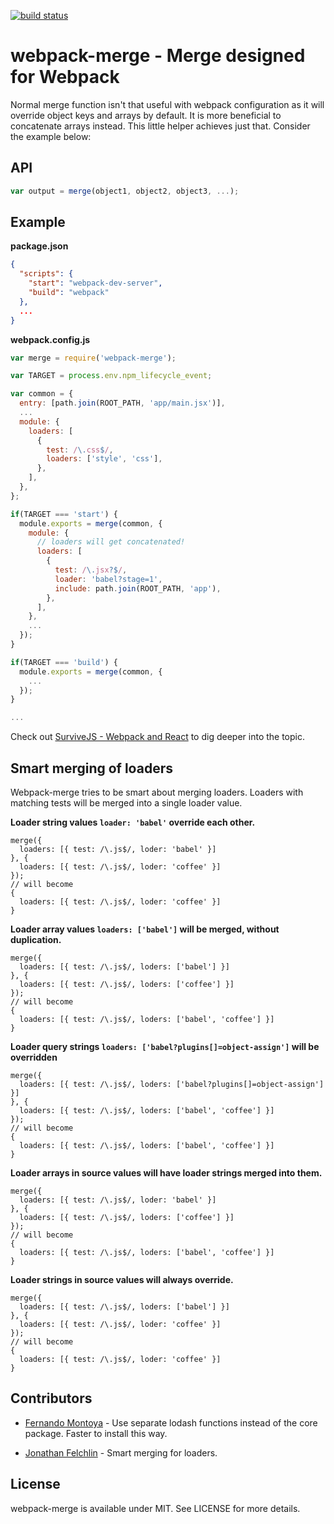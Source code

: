 [![build status](https://secure.travis-ci.org/survivejs/webpack-merge.png)](http://travis-ci.org/survivejs/webpack-merge)
# webpack-merge - Merge designed for Webpack

Normal merge function isn't that useful with webpack configuration as it will override object keys and arrays by default. It is more beneficial to concatenate arrays instead. This little helper achieves just that. Consider the example below:

## API

```javascript
var output = merge(object1, object2, object3, ...);
```

## Example

**package.json**

```json
{
  "scripts": {
    "start": "webpack-dev-server",
    "build": "webpack"
  },
  ...
}
```

**webpack.config.js**

```javascript
var merge = require('webpack-merge');

var TARGET = process.env.npm_lifecycle_event;

var common = {
  entry: [path.join(ROOT_PATH, 'app/main.jsx')],
  ...
  module: {
    loaders: [
      {
        test: /\.css$/,
        loaders: ['style', 'css'],
      },
    ],
  },
};

if(TARGET === 'start') {
  module.exports = merge(common, {
    module: {
      // loaders will get concatenated!
      loaders: [
        {
          test: /\.jsx?$/,
          loader: 'babel?stage=1',
          include: path.join(ROOT_PATH, 'app'),
        },
      ],
    },
    ...
  });
}

if(TARGET === 'build') {
  module.exports = merge(common, {
    ...
  });
}

...
```

Check out [SurviveJS - Webpack and React](http://survivejs.com/) to dig deeper into the topic.

## Smart merging of loaders

Webpack-merge tries to be smart about merging loaders. Loaders with matching tests will be merged into a single loader value.

**Loader string values `loader: 'babel'` override each other.**

```
merge({
  loaders: [{ test: /\.js$/, loder: 'babel' }]
}, {
  loaders: [{ test: /\.js$/, loder: 'coffee' }]
});
// will become
{
  loaders: [{ test: /\.js$/, loder: 'coffee' }]
}
```

**Loader array values `loaders: ['babel']` will be merged, without duplication.**

```
merge({
  loaders: [{ test: /\.js$/, loders: ['babel'] }]
}, {
  loaders: [{ test: /\.js$/, loders: ['coffee'] }]
});
// will become
{
  loaders: [{ test: /\.js$/, loders: ['babel', 'coffee'] }]
}
```

**Loader query strings `loaders: ['babel?plugins[]=object-assign']` will be overridden**

```
merge({
  loaders: [{ test: /\.js$/, loders: ['babel?plugins[]=object-assign'] }]
}, {
  loaders: [{ test: /\.js$/, loders: ['babel', 'coffee'] }]
});
// will become
{
  loaders: [{ test: /\.js$/, loders: ['babel', 'coffee'] }]
}
```

**Loader arrays in source values will have loader strings merged into them.**

```
merge({
  loaders: [{ test: /\.js$/, loder: 'babel' }]
}, {
  loaders: [{ test: /\.js$/, loders: ['coffee'] }]
});
// will become
{
  loaders: [{ test: /\.js$/, loders: ['babel', 'coffee'] }]
}
```

**Loader strings in source values will always override.**

```
merge({
  loaders: [{ test: /\.js$/, loders: ['babel'] }]
}, {
  loaders: [{ test: /\.js$/, loder: 'coffee' }]
});
// will become
{
  loaders: [{ test: /\.js$/, loder: 'coffee' }]
}
```

## Contributors

* [Fernando Montoya](https://github.com/montogeek) - Use separate lodash functions instead of the core package. Faster to install this way.

* [Jonathan Felchlin](https://github.com/GreenGremlin) - Smart merging for loaders.

## License

webpack-merge is available under MIT. See LICENSE for more details.

